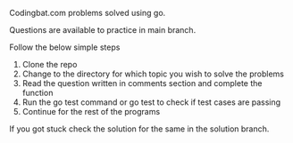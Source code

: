Codingbat.com problems solved using go.

Questions are available to practice in main branch.

Follow the below simple steps
1) Clone the repo
2) Change to the directory for which topic you wish to solve the problems
3) Read the question written in comments section and complete the function
4) Run the go test command or go test <function-name> to check if test cases are passing
5) Continue for the rest of the programs

If you got stuck check the solution for the same in the solution branch.
